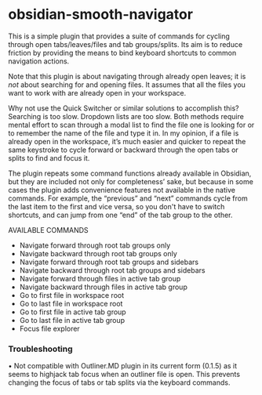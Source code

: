 # obsidian-smooth-navigator

This is a simple plugin that provides a suite of commands for cycling through open tabs/leaves/files and tab groups/splits. Its aim is to reduce friction by providing the means to bind keyboard shortcuts to common navigation actions.  

Note that this plugin is about navigating through already open leaves; it is *not* about searching for and opening files. It assumes that all the files you want to work with are already open in your workspace.

Why not use the Quick Switcher or similar solutions to accomplish this? Searching is too slow. Dropdown lists are too slow. Both methods require mental effort to scan through a modal list to find the file one is looking for or to remember the name of the file and type it in. In my opinion, if a file is already open in the workspace, it’s much easier and quicker to repeat the same keystroke to cycle forward or backward through the open tabs or splits to find and focus it.

The plugin repeats some command functions already available in Obsidian, but they are included not only for completeness’ sake, but because in some cases the plugin adds convenience features not available in the native commands. For example, the “previous” and “next” commands cycle from the last item to the first and vice versa, so you don't have to switch shortcuts, and can jump from one “end” of the tab group to the other.

AVAILABLE COMMANDS

- Navigate forward through root tab groups only  
- Navigate backward through root tab groups only  
- Navigate forward through root tab groups and sidebars  
- Navigate backward through root tab groups and sidebars  
- Navigate forward through files in active tab group  
- Navigate backward through files in active tab group  
- Go to first file in workspace root   
- Go to last file in workspace root   
- Go to first file in active tab group  
- Go to last file in active tab group  
- Focus file explorer  

### Troubleshooting
• Not compatible with Outliner.MD plugin in its current form (0.1.5) as it seems to highjack tab focus when an outliner file is open. This prevents changing the focus of tabs or tab splits via the keyboard commands.
